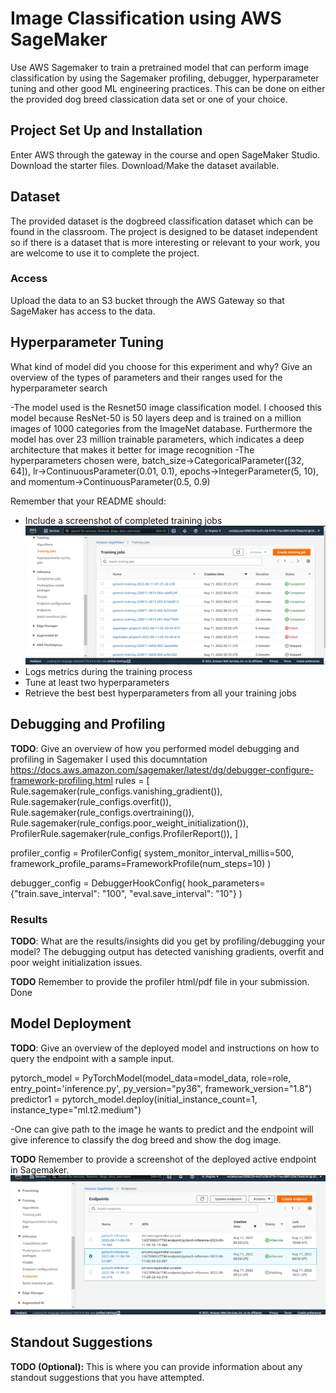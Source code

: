 # Image Classification using AWS SageMaker

Use AWS Sagemaker to train a pretrained model that can perform image classification by using the Sagemaker profiling, debugger, hyperparameter tuning and other good ML engineering practices. This can be done on either the provided dog breed classication data set or one of your choice.

## Project Set Up and Installation
Enter AWS through the gateway in the course and open SageMaker Studio. 
Download the starter files.
Download/Make the dataset available. 

## Dataset
The provided dataset is the dogbreed classification dataset which can be found in the classroom.
The project is designed to be dataset independent so if there is a dataset that is more interesting or relevant to your work, you are welcome to use it to complete the project.

### Access
Upload the data to an S3 bucket through the AWS Gateway so that SageMaker has access to the data. 

## Hyperparameter Tuning
What kind of model did you choose for this experiment and why? Give an overview of the types of parameters and their ranges used for the hyperparameter search

-The model used is the Resnet50 image classification model. I choosed this model because ResNet-50 is 50 layers deep and is trained on a million images of 1000 categories from the ImageNet database. Furthermore the model has over 23 million trainable parameters, which indicates a deep architecture that makes it better for image recognition
-The hyperparameters chosen were, batch_size->CategoricalParameter([32, 64]), lr->ContinuousParameter(0.01, 0.1), epochs->IntegerParameter(5, 10), and momentum->ContinuousParameter(0.5, 0.9)

Remember that your README should:
- Include a screenshot of completed training jobs
![Training Jobs](training_jobs.png)
- Logs metrics during the training process
- Tune at least two hyperparameters
- Retrieve the best best hyperparameters from all your training jobs

## Debugging and Profiling
**TODO**: Give an overview of how you performed model debugging and profiling in Sagemaker
I used this documntation https://docs.aws.amazon.com/sagemaker/latest/dg/debugger-configure-framework-profiling.html
rules = [
    Rule.sagemaker(rule_configs.vanishing_gradient()),
    Rule.sagemaker(rule_configs.overfit()),
    Rule.sagemaker(rule_configs.overtraining()),
    Rule.sagemaker(rule_configs.poor_weight_initialization()),
    ProfilerRule.sagemaker(rule_configs.ProfilerReport()),
]

profiler_config = ProfilerConfig(
    system_monitor_interval_millis=500, framework_profile_params=FrameworkProfile(num_steps=10)
)

debugger_config = DebuggerHookConfig(
    hook_parameters={"train.save_interval": "100", "eval.save_interval": "10"}
)

### Results
**TODO**: What are the results/insights did you get by profiling/debugging your model?
The debugging output has detected vanishing gradients, overfit and poor weight initialization issues.

**TODO** Remember to provide the profiler html/pdf file in your submission.
Done


## Model Deployment
**TODO**: Give an overview of the deployed model and instructions on how to query the endpoint with a sample input.

pytorch_model = PyTorchModel(model_data=model_data, role=role, entry_point='inference.py', py_version="py36", framework_version="1.8")
predictor1 = pytorch_model.deploy(initial_instance_count=1, instance_type="ml.t2.medium")

-One can give path to the image he wants to predict and the endpoint will give inference to classify the dog breed and show the dog image.


**TODO** Remember to provide a screenshot of the deployed active endpoint in Sagemaker.
![Endpoint](endpoints.png)

## Standout Suggestions
**TODO (Optional):** This is where you can provide information about any standout suggestions that you have attempted.
